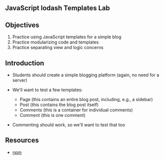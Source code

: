 JavaScript lodash Templates Lab
---

## Objectives

1. Practice using JavaScript templates for a simple blog
2. Practice modularizing code and templates
3. Practice separating view and logic concerns

## Introduction

- Students should create a simple blogging platform (again, no need for a server)

- We'll want to test a few templates:
  - Page (this contains an entire blog post, including, e.g., a sidebar)
  - Post (this contains the blog post itself)
  - Comments (this is a container for individual comments)
  - Comment (this is one comment)

- Commenting should work, so we'll want to test that too

## Resources

- [npm](https://npmjs.org)
